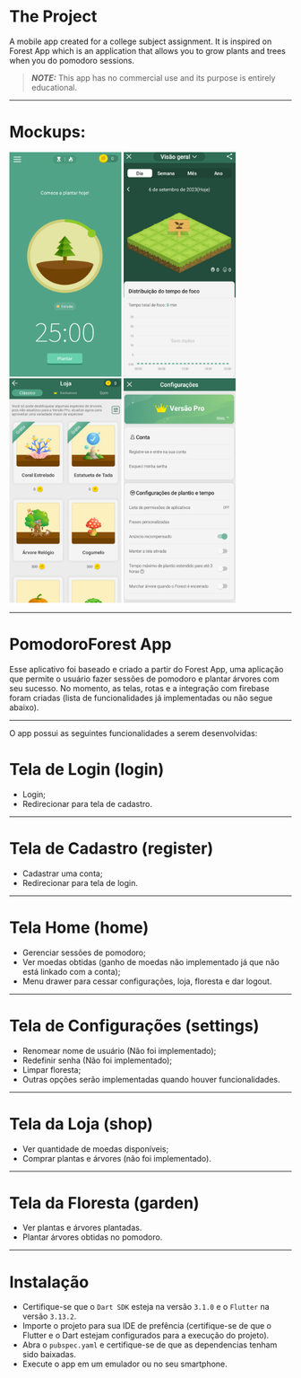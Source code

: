 # The Project
A mobile app created for a college subject assignment. It is inspired on Forest App which is an application that allows you to grow plants and trees when you do pomodoro sessions. 

> **_NOTE:_**  This app has no commercial use and its purpose is entirely educational.

---
# Mockups:
<img src="Mockups\Mockup 1.png" alt=“mockup-1” width=200 height=400> <img src="Mockups\Mockup 2.png" alt=“mockup-2” width=200 height=400> <img src="Mockups\Mockup 3.png" alt=“mockup-3” width=200 height=400> <img src="Mockups\Mockup 4.png" alt=“mockup-4” width=200 height=400>


---
# PomodoroForest App

Esse aplicativo foi baseado e criado a partir do Forest App, uma aplicação que permite o usuário fazer sessões de pomodoro e plantar árvores com seu sucesso. No momento, as telas, rotas e a integração com firebase foram criadas (lista de funcionalidades já implementadas ou não segue abaixo).

---
O app possui as seguintes funcionalidades a serem desenvolvidas:

# Tela de Login (login)
- Login;
- Redirecionar para tela de cadastro.

---
# Tela de Cadastro (register)
- Cadastrar uma conta;
- Redirecionar para tela de login.

---
# Tela Home (home)
- Gerenciar sessões de pomodoro;
- Ver moedas obtidas (ganho de moedas não implementado já que não está linkado com a conta);
- Menu drawer para cessar configurações, loja, floresta e dar logout.

---
# Tela de Configurações (settings)
- Renomear nome de usuário (Não foi implementado);
- Redefinir senha (Não foi implementado);
- Limpar floresta;
- Outras opções serão implementadas quando houver funcionalidades.

---
# Tela da Loja (shop)
- Ver quantidade de moedas disponíveis;
- Comprar plantas e árvores (não foi implementado).

---
# Tela da Floresta (garden)
- Ver plantas e árvores plantadas.
- Plantar árvores obtidas no pomodoro.

---
# Instalação

- Certifique-se que o `Dart SDK` esteja na versão `3.1.0` e o `Flutter` na versão `3.13.2`.
- Importe o projeto para sua IDE de prefência (certifique-se de que o Flutter e o Dart estejam configurados para a execução do projeto).
- Abra o `pubspec.yaml` e certifique-se de que as dependencias tenham sido baixadas.
- Execute o app em um emulador ou no seu smartphone.
